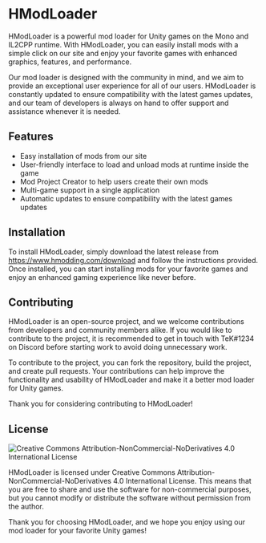# HModLoader

HModLoader is a powerful mod loader for Unity games on the Mono and IL2CPP runtime. With HModLoader, you can easily install mods with a simple click on our site and enjoy your favorite games with enhanced graphics, features, and performance.

Our mod loader is designed with the community in mind, and we aim to provide an exceptional user experience for all of our users. HModLoader is constantly updated to ensure compatibility with the latest games updates, and our team of developers is always on hand to offer support and assistance whenever it is needed.

## Features

- Easy installation of mods from our site
- User-friendly interface to load and unload mods at runtime inside the game
- Mod Project Creator to help users create their own mods
- Multi-game support in a single application
- Automatic updates to ensure compatibility with the latest games updates

## Installation

To install HModLoader, simply download the latest release from https://www.hmodding.com/download and follow the instructions provided. Once installed, you can start installing mods for your favorite games and enjoy an enhanced gaming experience like never before.

## Contributing

HModLoader is an open-source project, and we welcome contributions from developers and community members alike. If you would like to contribute to the project, it is recommended to get in touch with TeK#1234 on Discord before starting work to avoid doing unnecessary work.

To contribute to the project, you can fork the repository, build the project, and create pull requests. Your contributions can help improve the functionality and usability of HModLoader and make it a better mod loader for Unity games.

Thank you for considering contributing to HModLoader!

## License

![Creative Commons Attribution-NonCommercial-NoDerivatives 4.0 International License](https://i.imgur.com/TxZglnD.png)

HModLoader is licensed under Creative Commons Attribution-NonCommercial-NoDerivatives 4.0 International License. This means that you are free to share and use the software for non-commercial purposes, but you cannot modify or distribute the software without permission from the author. 

Thank you for choosing HModLoader, and we hope you enjoy using our mod loader for your favorite Unity games!
